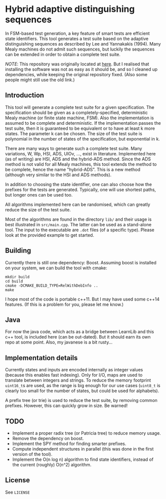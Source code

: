 Hybrid adaptive distinguishing sequences
========================================

In FSM-based test generation, a key feature of smart tests are efficient state
identifiers. This tool generates a test suite based on the adaptive
distinguishing sequences as described by Lee and Yannakakis (1994). Many Mealy
machines do not admit such sequences, but luckily the sequences can be extended
in order to obtain a complete test suite.

*NOTE*: This repository was originally located at
[here](https://gitlab.science.ru.nl/moerman/Yannakakis).
But I realised that installing the software was not as easy as it should be,
and so I cleaned up dependencies, while keeping the original repository fixed.
(Also some people might still use the old link.)


## Introduction

This tool will generate a complete test suite for a given specification. The
specification should be given as a completely-specified, deterministic Mealy
machine (or finite state machine, FSM). Also the implementation is assumed to
be complete and deterministic. If the implementation passes the test suite,
then it is guaranteed to be equivalent or to have at least k more states.
The parameter k can be chosen. The size of the test suite is polynomial in the
number of states of the specification, but exponential in k.

There are many ways to generate such a complete test suite. Many variations,
W, Wp, HSI, ADS, UIOv, ..., exist in literature. Implemented here (as of
writing) are HSI, ADS and the hybrid-ADS method. Since the ADS method is not
valid for all Mealy machines, this tool extends the method to be complete,
hence the name "hybrid-ADS". This is a new method (although very similar to the
HSI and ADS methods).

In addition to choosing the state identifier, one can also choose how the
prefixes for the tests are generated. Typically, one will use shortest paths,
but longer ones can be used too.

All algorithms implemented here can be randomised, which can greatly reduce
the size of the test suite. 

Most of the algorithms are found in the directory `lib/` and their usage is best
illustrated in `src/main.cpp`. The latter can be used as a stand-alone tool.
The input to the executable are `.dot` files (of a specific type). Please look
at the provided example to get started.


## Building

Currently there is still one dependency: Boost. Assuming boost is installed on
your system, we can build the tool with cmake:

```
mkdir build
cd build
cmake -DCMAKE_BUILD_TYPE=RelWithDebInfo ..
make
```

I hope most of the code is portable c++11. But I may have used some c++14
features. (If this is a problem for you, please let me know.)


## Java

For now the java code, which acts as a bridge between LearnLib and this c++
tool, is included here (can be out-dated). But it should earn its own repo at
some point. Also, my javanese is a bit rusty...


## Implementation details

Currently states and inputs are encoded internally as integer values (because
this enables fast indexing). Only for I/O, maps are used to translate between
integers and strings. To reduce the memory footprint `uint16_t`s are used, as
the range is big enough for our use cases (`uint8_t` is clearly too small for
the number of states, but could be used for alphabets).

A prefix tree (or trie) is used to reduce the test suite, by removing common
prefixes. However, this can quickly grow in size. Be warned!


## TODO

* Implement a proper radix tree (or Patricia tree) to reduce memory usage.
* Remove the dependency on boost.
* Implement the SPY method for finding smarter prefixes.
* Compute independent structures in parallel (this was done in the first
  version of the tool).
* Implement the O(n log n) algorithm to find state identifiers, instead of the
  current (roughly) O(n^2) algorithm.


## License

See `LICENSE`
